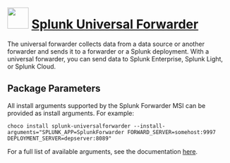 # <img src="https://rawcdn.githack.com/dave-pollock/chocolatey-packages/22346845c9de735f305b768a0e9481e19687226a/splunk-universalforwarder/icon.png" width="48" height="48"/> [Splunk Universal Forwarder](https://chocolatey.org/packages/splunk-universalforwarder)

The universal forwarder collects data from a data source or another forwarder and sends it to a forwarder or a Splunk deployment. With a universal forwarder, you can send data to Splunk Enterprise, Splunk Light, or Splunk Cloud.

## Package Parameters
All install arguments supported by the Splunk Forwarder MSI can be provided as install arguments. For example:
```
choco install splunk-universalforwarder --install-arguments="SPLUNK_APP=SplunkForwarder FORWARD_SERVER=somehost:9997 DEPLOYMENT_SERVER=depserver:8089"
```

For a full list of available arguments, see the documentation [here](https://docs.splunk.com/Documentation/Splunk/latest/Installation/InstallonWindowsviathecommandline).